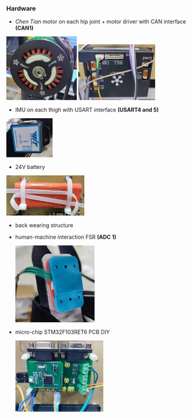 ### Hardware



* *Chen Tian* motor on each hip joint + motor driver with CAN interface **(CAN1)**

<img src="readme.assets/image-20210819205816978.png" style="zoom:30%;" />   <img src="readme.assets/image-20210819205839169.png" style="zoom:33%;" /> 



* IMU on each thigh with USART interface **(USART4 and 5)**

<img src="readme.assets/image-20210819205759538.png" style="zoom:25%;" /> 



* 24V battery

<img src="readme.assets/image-20210819210211251.png" style="zoom:33%;" /> 



* back wearing structure



* human-machine interaction FSR **(ADC 1)**

  <img src="readme.assets/image-20210819212916782.png" style="zoom:33%;" /> 



* micro-chip STM32F103RET6  PCB DIY

  <img src="readme.assets/image-20210819212850589.png" style="zoom:33%;" /> 





 







